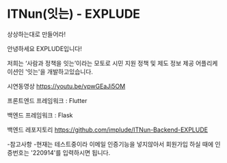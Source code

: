 # ITNun(잇는) - EXPLUDE
상상하는대로 만들어라!

안녕하세요 EXPLUDE입니다!

저희는 ‘사람과 정책을 잇는’이라는 모토로 시민 지원 정책 및 제도 정보 제공 어플리케이션인 '잇는'을 개발하고있습니다.

시연동영상
https://youtu.be/vpwGEaJi5OM

프론트엔드 프레임워크 : Flutter

백엔드 프레임워크 : Flask

백엔드 레포지토리
https://github.com/implude/ITNun-Backend-EXPLUDE

-참고사항
-현재는 테스트중이라 이메일 인증기능을 넣지않아서 회원가입 하실 때에 인증번호는 '220914'를 입력하시면 됩니다.
